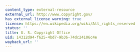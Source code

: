 ```yaml
---
content_type: external-resource
external_url: http://www.copyright.gov/
has_external_license_warning: true
license: https://en.wikipedia.org/wiki/All_rights_reserved
status: ''
title: U. S. Copyright Office
uid: 14312d94-f625-4bd7-9b36-74dc24106c4e
wayback_url: ''
---
```


